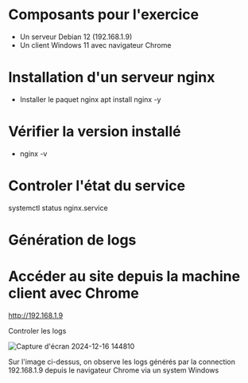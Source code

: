 
# Composants pour l'exercice  

- Un serveur Debian 12 (192.168.1.9)  
- Un client Windows 11 avec navigateur Chrome


# Installation d'un serveur nginx  

- Installer le paquet nginx
  apt install nginx -y  

# Vérifier la version installé
- nginx -v  

# Controler l'état du service  
  systemctl status nginx.service  

# Génération de logs

# Accéder au site depuis la machine client avec Chrome
http://192.168.1.9

Controler les logs  

![Capture d'écran 2024-12-16 144810](https://github.com/user-attachments/assets/d03ec78e-1206-4dcb-a77d-292d422ab515)  

Sur l'image ci-dessus, on observe les logs générés par la connection 192.168.1.9 depuis le navigateur Chrome via un system Windows
